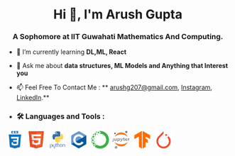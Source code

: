 <h1 align="center">Hi 👋, I'm Arush Gupta</h1>
<h3 align="center">A Sophomore at IIT Guwahati Mathematics And Computing.</h3>




- 🌱 I’m currently learning **DL,ML, React**
- 💬 Ask me about **data structures, ML Models and Anything that Interest you**
- 📫 Feel Free To Contact Me : ** arushg207@gmail.com, [Instagram](https://www.instagram.com/arush_207/?hl=en/), [LinkedIn](https://www.linkedin.com/in/arushgupta207/).**

- ### :hammer_and_wrench: Languages and Tools :
<div>
  <img src="https://github.com/devicons/devicon/blob/master/icons/css3/css3-plain-wordmark.svg"  title="CSS3" alt="CSS" width="40" height="40"/>&nbsp;
  <img src="https://github.com/devicons/devicon/blob/master/icons/html5/html5-original.svg" title="HTML5" alt="HTML" width="40" height="40"/>&nbsp;
  <img src="https://github.com/devicons/devicon/blob/master/icons/python/python-original-wordmark.svg" title="Python" **alt="Python" width="40" height="40"/>&nbsp;
  <img src="https://github.com/devicons/devicon/blob/master/icons/c/c-original.svg" title="C" **alt="C" width="40" height="40"/>&nbsp;
  <img src="https://github.com/devicons/devicon/blob/master/icons/anaconda/anaconda-original.svg"  title="Anaconda" alt="Anaconda" width="40" height="40"/>&nbsp;
  <img src="https://github.com/devicons/devicon/blob/master/icons/jupyter/jupyter-original-wordmark.svg" title="Jupyter" **alt="Jupyter" width="40" height="40"/>&nbsp;
  <img src="https://github.com/devicons/devicon/blob/master/icons/tensorflow/tensorflow-original.svg" title="Tensorflow" **alt="Tensorflow" width="40" height="40"/>&nbsp;
  <img src="https://github.com/devicons/devicon/blob/master/icons/pytorch/pytorch-original.svg" title="PyTorch" **alt="PyTorch" width="40" height="40"/>&nbsp;
</div>



